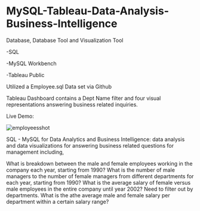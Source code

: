 # MySQL-Tableau-Data-Analysis-Business-Intelligence

Database, Database Tool and Visualization Tool

-SQL

-MySQL Workbench

-Tableau Public 

Utilized a Employee.sql Data set via Github

Tableau Dashboard contains a Dept Name filter and four visual representations answering business related inquiries. 

Live Demo:

![employeesshot](https://user-images.githubusercontent.com/86543368/207450608-bdc2680f-3c9d-49cd-93b4-53322f97fa49.png)


SQL - MySQL for Data Analytics and Business Intelligence: data analysis and data visualizations for answering business related questions for management including,

What is breakdown between the male and female employees working in the company each year, starting from 1990?
What is the number of male managers to the number of female managers from different departments for each year, starting from 1990?
What is the average salary of female versus male employees in the entire company until year 2002? Need to filter out by departments.
What is the athe average male and female salary per department within a certain salary range?

